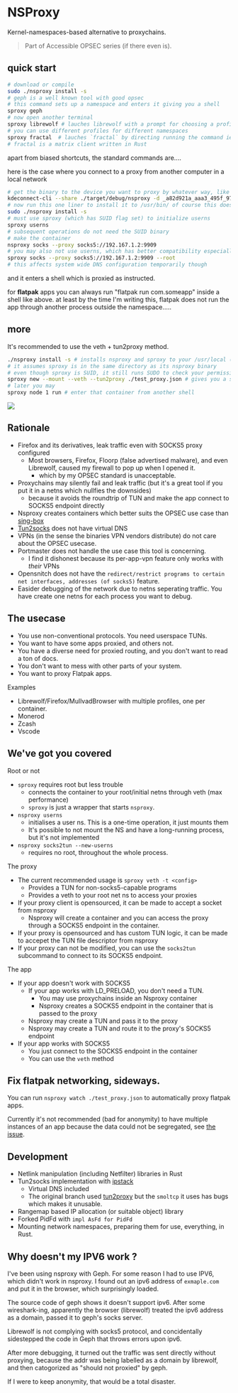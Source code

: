 # NSProxy

Kernel-namespaces-based alternative to proxychains.

> Part of Accessible OPSEC series (if there even is).

## quick start

```sh
# download or compile
sudo ./nsproxy install -s
# geph is a well known tool with good opsec
# this command sets up a namespace and enters it giving you a shell
sproxy geph
# now open another terminal
sproxy librewolf # lauches librewolf with a prompt for choosing a profile
# you can use different profiles for different namespaces
sproxy fractal  # lauches `fractal` by directing running the command ie not using flatpak
# fractal is a matrix client written in Rust
```

apart from biased shortcuts, the standard commands are....

here is the case where you connect to a proxy from another computer in a local network

```sh
# get the binary to the device you want to proxy by whatever way, like kde-connect
kdeconnect-cli --share ./target/debug/nsproxy -d _a82d921a_aaa3_495f_978e_433a17395f3e_
# now run this one liner to install it to /usr/bin/ of course this doesnt work with nixos
sudo ./nsproxy install -s
# must use sproxy (which has SUID flag set) to initialize userns
sproxy userns
# subsequent operations do not need the SUID binary
# make the container
nsproxy socks --proxy socks5://192.167.1.2:9909
# you may also not use userns, which has better compatibility especially for system softwares, such as distribution's package managers
sproxy socks --proxy socks5://192.167.1.2:9909 --root
# this affects system wide DNS configuration temporarily though
```

and it enters a shell which is proxied as instructed.

for **flatpak** apps you can always run "flatpak run com.someapp" inside a shell like above. at least by the time I'm writing this, flatpak does not run the app through another process outside the namespace.....

## more

It's recommended to use the veth + tun2proxy method.

```bash
./nsproxy install -s # installs nsproxy and sproxy to your /usr/local (requires root) and makes sproxy suid
# it assumes sproxy is in the same directory as its nsproxy binary
# even though sproxy is SUID, it still runs SUDO to check your permission
sproxy new --mount --veth --tun2proxy ./test_proxy.json # gives you a shell inside a proxied container
# later you may
sproxy node 1 run # enter that container from another shell
```

![](./pic.png)

## Rationale

- Firefox and its derivatives, leak traffic even with SOCKS5 proxy configured
    - Most browsers, Firefox, Floorp (false advertised malware), and even Librewolf, caused my firewall to pop up when I opened it.
        - which by my OPSEC standard is unacceptable.
- Proxychains may silently fail and leak traffic (but it's a great tool if you put it in a netns which nullfies the downsides)
    - because it avoids the roundtrip of TUN and make the app connect to SOCKS5 endpoint directly
- Nsproxy creates containers which better suits the OPSEC use case than [sing-box](https://github.com/SagerNet/sing-box)
- [Tun2socks](https://github.com/xjasonlyu/tun2socks) does not have virtual DNS
- VPNs (in the sense the binaries VPN vendors distribute) do not care about the OPSEC usecase.
- Portmaster does not handle the use case this tool is concerning.
    - I find it dishonest because its per-app-vpn feature only works with *their* VPNs
- Opensnitch does not have the `redirect/restrict programs to certain net interfaces, addresses (of socks5)` feature.
- Easider debugging of the network due to netns seperating traffic. You have create one netns for each process you want to debug.

## The usecase

- You use non-conventional protocols. You need userspace TUNs.
- You want to have some apps proxied, and others not.
- You have a diverse need for proxied routing, and you don't want to read a ton of docs.
- You don't want to mess with other parts of your system.
- You want to proxy Flatpak apps.

Examples

- Librewolf/Firefox/MullvadBrowser with multiple profiles, one per container.
- Monerod
- Zcash
- Vscode

## We've got you covered

Root or not

- `sproxy` requires root but less trouble
    - connects the container to your root/initial netns through veth (max performance)
    - `sproxy` is just a wrapper that starts `nsproxy`.
- `nsproxy userns`
    - initialises a user ns. This is a one-time operation, it just mounts them
    - It's possible to not mount the NS and have a long-running process, but it's not implemented
- `nsproxy socks2tun --new-userns`
    - requires no root, throughout the whole process.

The proxy

- The current recommended usage is `sproxy veth -t <config>`
    - Provides a TUN for non-socks5-capable programs
    - Provides a veth to your root net ns to access your proxies
- If your proxy client is opensourced, it can be made to accept a socket from nsproxy
    - Nsproxy will create a container and you can access the proxy through a SOCKS5 endpoint in the container.
- If your proxy is opensourced and has custom TUN logic, it can be made to accepet the TUN file descriptor from nsproxy
- If your proxy can not be modified, you can use the `socks2tun` subcommand to connect to its SOCKS5 endpoint.

The app

- If your app doesn't work with SOCKS5
    - If your app works with LD_PRELOAD, you don't need a TUN.
        - You may use proxychains inside an Nsproxy container
        - Nsproxy creates a SOCKS5 endpoint in the container that is passed to the proxy
    - Nsproxy may create a TUN and pass it to the proxy
    - Nsproxy may create a TUN and route it to the proxy's SOCKS5 endpoint
- If your app works with SOCKS5
    - You just connect to the SOCKS5 endpoint in the container
    - You can use the `veth` method

## Fix flatpak networking, sideways.

You can run `nsproxy watch ./test_proxy.json` to automatically proxy flatpak apps.

Currently it's not recommended (bad for anonymity) to have multiple instances of an app because the data could not be segregated, see [the issue](https://github.com/flatpak/flatpak/issues/1170).

## Development

- Netlink manipulation (including Netfilter) libraries in Rust
- Tun2socks implementation with [ipstack](https://github.com/narrowlink/ipstack)
    - Virtual DNS included
    - The original branch used [tun2proxy](https://github.com/blechschmidt/tun2proxy) but the `smoltcp` it uses has bugs which makes it unusable.
- Rangemap based IP allocation (or suitable object) library
- Forked PidFd with `impl AsFd for PidFd`
- Mounting network namespaces, preparing them for use, everything, in Rust.

## Why doesn't my IPV6 work ?

I've been using nsproxy with Geph. For some reason I had to use IPV6, which didn't work in nsproxy. I found out an ipv6 address of `exmaple.com` and put it in the browser, which surprisingly loaded.

The source code of geph shows it doesn't support ipv6. After some wireshark-ing, apparently the browser (librewolf) treated the ipv6 address as a domain, passed it to geph's socks server.

Librewolf is not complying with socks5 protocol, and concidentally sidestepped the code in Geph that throws errors upon ipv6.

After more debugging, it turned out the traffic was sent directly without proxying, because the addr was being labelled as a domain by librewolf, and then catogorized as "should not proxied" by geph.

If I were to keep anonymity, that would be a total disaster.
